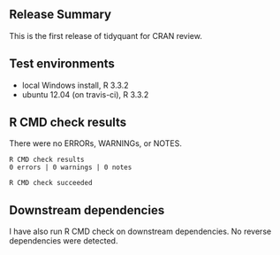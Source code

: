 ## Release Summary
This is the first release of tidyquant for CRAN review.


## Test environments
* local Windows install, R 3.3.2
* ubuntu 12.04 (on travis-ci), R 3.3.2


## R CMD check results
There were no ERRORs, WARNINGs, or NOTES.

    R CMD check results
    0 errors | 0 warnings | 0 notes
    
    R CMD check succeeded

  

## Downstream dependencies
I have also run R CMD check on downstream dependencies. No reverse dependencies were detected.
